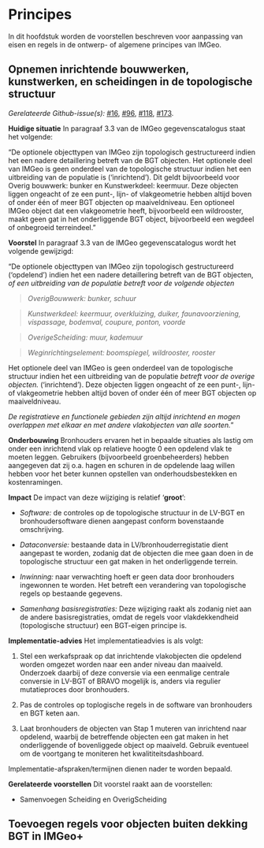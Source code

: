 Principes
=========

In dit hoofdstuk worden de voorstellen beschreven voor aanpassing van eisen en
regels in de ontwerp- of algemene principes van IMGeo.

Opnemen inrichtende bouwwerken, kunstwerken, en scheidingen in de topologische structuur
----------------------------------------------------------------------------------------

*Gerelateerde
Github-issue(s):* [\#16](https://github.com/Geonovum/IMGeo2018/issues/16), [\#96](https://github.com/Geonovum/IMGeo2018/issues/96), [\#118](https://github.com/Geonovum/IMGeo2018/issues/118), [\#173](https://github.com/Geonovum/IMGeo2018/issues/173).

**Huidige situatie** In paragraaf 3.3 van de IMGeo gegevenscatalogus staat het
volgende:

“De optionele objecttypen van IMGeo zijn topologisch gestructureerd indien het
een nadere detaillering betreft van de BGT objecten. Het optionele deel van
IMGeo is geen onderdeel van de topologische structuur indien het een uitbreiding
van de populatie is (‘inrichtend’). Dit geldt bijvoorbeeld voor Overig bouwwerk:
bunker en Kunstwerkdeel: keermuur. Deze objecten liggen ongeacht of ze een
punt-, lijn- of vlakgeometrie hebben altijd boven of onder één of meer BGT
objecten op maaiveldniveau. Een optioneel IMGeo object dat een vlakgeometrie
heeft, bijvoorbeeld een wildrooster, maakt geen gat in het onderliggende BGT
object, bijvoorbeeld een wegdeel of onbegroeid terreindeel.”

**Voorstel** In paragraaf 3.3 van de IMGeo gegevenscatalogus wordt het volgende
gewijzigd:

“De optionele objecttypen van IMGeo zijn topologisch gestructureerd (‘opdelend’)
indien het een nadere detaillering betreft van de BGT objecten, *of een
uitbreiding van de populatie betreft voor de volgende objecten*

>   *OverigBouwwerk: bunker, schuur*

>   *Kunstwerkdeel: keermuur, overkluizing, duiker, faunavoorziening,
>   vispassage, bodemval, coupure, ponton, voorde*

>   *OverigeScheiding: muur, kademuur*

>   *Weginrichtingselement: boomspiegel, wildrooster, rooster*

Het optionele deel van IMGeo is geen onderdeel van de topologische structuur
indien het een uitbreiding van de populatie *betreft voor de overige objecten.*
(‘inrichtend’). Deze objecten liggen ongeacht of ze een punt-, lijn- of
vlakgeometrie hebben altijd boven of onder één of meer BGT objecten op
maaiveldniveau.

*De registratieve en functionele gebieden zijn altijd inrichtend en mogen
overlappen met elkaar en met andere vlakobjecten van alle soorten.*”

**Onderbouwing** Bronhouders ervaren het in bepaalde situaties als lastig om
onder een inrichtend vlak op relatieve hoogte 0 een opdelend vlak te moeten
leggen. Gebruikers (bijvoorbeeld groenbeheerders) hebben aangegeven dat zij o.a.
hagen en schuren in de opdelende laag willen hebben voor het beter kunnen
opstellen van onderhoudsbestekken en kostenramingen.

**Impact** De impact van deze wijziging is relatief ‘**groot**’:

-   *Software:* de controles op de topologische structuur in de LV-BGT en
    bronhoudersoftware dienen aangepast conform bovenstaande omschrijving.

-   *Dataconversie:* bestaande data in LV/bronhouderregistatie dient aangepast
    te worden, zodanig dat de objecten die mee gaan doen in de topologische
    structuur een gat maken in het onderliggende terrein.

-   *Inwinning:* naar verwachting hoeft er geen data door bronhouders ingewonnen
    te worden. Het betreft een verandering van topologische regels op bestaande
    gegevens.

-   *Samenhang basisregistraties:* Deze wijziging raakt als zodanig niet aan de
    andere basisregistraties, omdat de regels voor vlakdekkendheid (topologische
    structuur) een BGT-eigen principe is.

**Implementatie-advies** Het implementatieadvies is als volgt:

1.  Stel een werkafspraak op dat inrichtende vlakobjecten die opdelend worden
    omgezet worden naar een ander niveau dan maaiveld. Onderzoek daarbij of deze
    conversie via een eenmalige centrale conversie in LV-BGT of BRAVO mogelijk
    is, anders via regulier mutatieproces door bronhouders.

2.  Pas de controles op toplogische regels in de software van bronhouders en BGT
    keten aan.

3.  Laat bronhouders de objecten van Stap 1 muteren van inrichtend naar
    opdelend, waarbij de betreffende objecten een gat maken in het onderliggende
    of bovenliggede object op maaiveld. Gebruik eventueel om de voortgang te
    moniteren het kwalititeitsdashboard.

Implementatie-afspraken/termijnen dienen nader te worden bepaald.

**Gerelateerde voorstellen** Dit voorstel raakt aan de voorstellen:

-   Samenvoegen Scheiding en OverigScheiding

Toevoegen regels voor objecten buiten dekking BGT in IMGeo+
-----------------------------------------------------------

